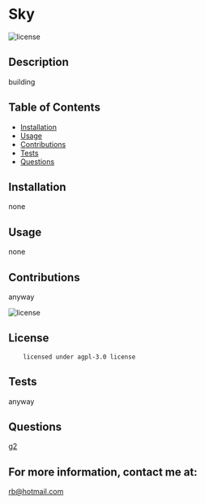# Sky
  ![license](https://img.shields.io/badge/license-agpl-3.0-yellowgreen.svg)
  
  ## Description
 building

  ## Table of Contents
  - [Installation](#installation)
  - [Usage](#usage)
  - [Contributions](#contributions)
  - [Tests](#tests)
  - [Questions](#questions)

  ## Installation
  none

  ## Usage
  none

  ## Contributions
  anyway

  ![license](https://choosealicense.com/licenses/agpl-3.0)
  ## License
        licensed under agpl-3.0 license

  ## Tests
  anyway

  ## Questions
 [g2](https://github.com/g2)

 ## For more information, contact me at: 
 rb@hotmail.com



